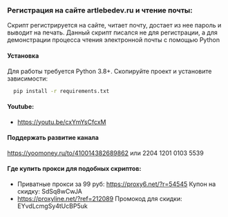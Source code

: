 

### Регистрация на сайте artlebedev.ru и чтение почты:
 Скрипт регистрируется на сайте, читает почту, достает из нее пароль и выводит на печать. Данный скрипт писался не для регистрации, а для демонстрации процесса чтения электронной почты с помощью Python


#### Установка

Для работы требуется Python 3.8+. Скопируйте проект и установите зависимости:

```bash
  pip install -r requirements.txt
```

#### Youtube:

- https://youtu.be/cxYmYsCfcxM

#### Поддержать развитие канала

https://yoomoney.ru/to/410014382689862
или
2204 1201 0103 5539


#### Где купить прокси для подобных скриптов:

- Приватные прокси за 99 руб: https://proxy6.net/?r=54545
Купон на скидку: SdSq8wCwJA
- https://proxyline.net/?ref=212089
Промокод для скидки: EYvdLcmgSy4tUcBP5uk


